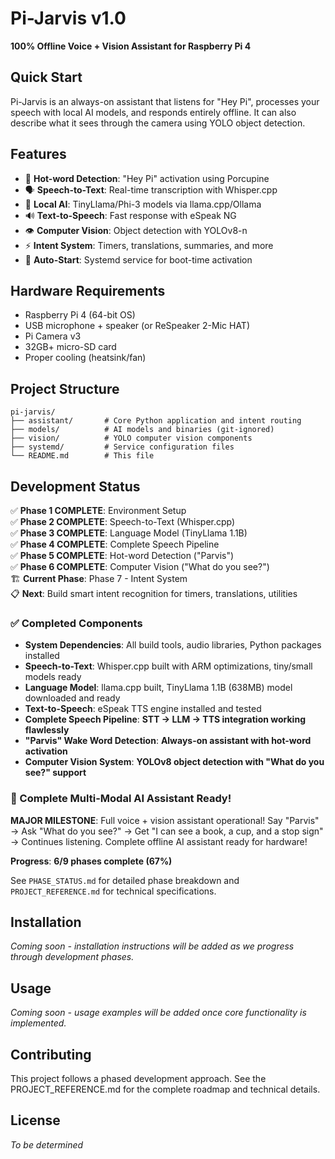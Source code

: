 # Pi-Jarvis v1.0

**100% Offline Voice + Vision Assistant for Raspberry Pi 4**

## Quick Start

Pi-Jarvis is an always-on assistant that listens for "Hey Pi", processes your speech with local AI models, and responds entirely offline. It can also describe what it sees through the camera using YOLO object detection.

## Features

- 🎤 **Hot-word Detection**: "Hey Pi" activation using Porcupine
- 🗣️ **Speech-to-Text**: Real-time transcription with Whisper.cpp
- 🧠 **Local AI**: TinyLlama/Phi-3 models via llama.cpp/Ollama
- 🔊 **Text-to-Speech**: Fast response with eSpeak NG
- 👁️ **Computer Vision**: Object detection with YOLOv8-n
- ⚡ **Intent System**: Timers, translations, summaries, and more
- 🚀 **Auto-Start**: Systemd service for boot-time activation

## Hardware Requirements

- Raspberry Pi 4 (64-bit OS)
- USB microphone + speaker (or ReSpeaker 2-Mic HAT)
- Pi Camera v3
- 32GB+ micro-SD card
- Proper cooling (heatsink/fan)

## Project Structure

```
pi-jarvis/
├── assistant/       # Core Python application and intent routing
├── models/          # AI models and binaries (git-ignored)
├── vision/          # YOLO computer vision components
├── systemd/         # Service configuration files
└── README.md        # This file
```

## Development Status

✅ **Phase 1 COMPLETE**: Environment Setup  
✅ **Phase 2 COMPLETE**: Speech-to-Text (Whisper.cpp)  
✅ **Phase 3 COMPLETE**: Language Model (TinyLlama 1.1B)  
✅ **Phase 4 COMPLETE**: Complete Speech Pipeline  
✅ **Phase 5 COMPLETE**: Hot-word Detection ("Parvis")  
✅ **Phase 6 COMPLETE**: Computer Vision ("What do you see?")  
🏗️ **Current Phase**: Phase 7 - Intent System  
📋 **Next**: Build smart intent recognition for timers, translations, utilities

### ✅ Completed Components
- **System Dependencies**: All build tools, audio libraries, Python packages installed
- **Speech-to-Text**: Whisper.cpp built with ARM optimizations, tiny/small models ready
- **Language Model**: llama.cpp built, TinyLlama 1.1B (638MB) model downloaded and ready
- **Text-to-Speech**: eSpeak TTS engine installed and tested
- **Complete Speech Pipeline**: **STT → LLM → TTS integration working flawlessly**
- **"Parvis" Wake Word Detection**: **Always-on assistant with hot-word activation**
- **Computer Vision System**: **YOLOv8 object detection with "What do you see?" support**

### 🎯 Complete Multi-Modal AI Assistant Ready!
**MAJOR MILESTONE**: Full voice + vision assistant operational! Say "Parvis" → Ask "What do you see?" → Get "I can see a book, a cup, and a stop sign" → Continues listening. Complete offline AI assistant ready for hardware!

**Progress**: **6/9 phases complete (67%)**

See `PHASE_STATUS.md` for detailed phase breakdown and `PROJECT_REFERENCE.md` for technical specifications.

## Installation

*Coming soon - installation instructions will be added as we progress through development phases.*

## Usage

*Coming soon - usage examples will be added once core functionality is implemented.*

## Contributing

This project follows a phased development approach. See the PROJECT_REFERENCE.md for the complete roadmap and technical details.

## License

*To be determined*